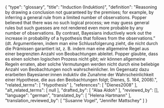 {
    "type": "glossary",
    "title": "Induction (Induktion)",
    "definition": "Reasoning by drawing a conclusion not guaranteed by the premises; for example, by inferring a general rule from a limited number of observations. Popper believed that there was no such logical process; we may guess general rules but such guesses are not rendered even more probable by any number of observations. By contrast, Bayesians inductively work out the increase in probability of a hypothesis that follows from the observations.” (dt. Argumentieren, indem man eine Schlussfolgerung zieht, die nicht durch die Prämissen garantiert ist, z. B. indem man eine allgemeine Regel aus einer begrenzten Anzahl von Beobachtungen ableitet. Popper glaubte, dass es einen solchen logischen Prozess nicht gibt; wir können allgemeine Regeln erraten, aber solche Vermutungen werden nicht durch eine beliebige Anzahl von Beobachtungen noch wahrscheinlicher. Im Gegensatz dazu erarbeiten Bayesianer:innen induktiv die Zunahme der Wahrscheinlichkeit einer Hypothese, die aus den Beobachtungen folgt; Dienes, S. 164, 2008).",
    "related_terms": [
        "Hypothesis"
    ],
    "references": [
        "Dienes2008"
    ],
    "alt_related_terms": [
        null
    ],
    "drafted_by": [
        "Alaa Aldoh"
    ],
    "reviewed_by": [],
    "language": "german",
    "translated_by": [
        "Helena Hartmann"
    ],
    "translation_reviewed_by": [
        "Susanne Vogel",
        "Jennifer Mattschey"
    ]
}